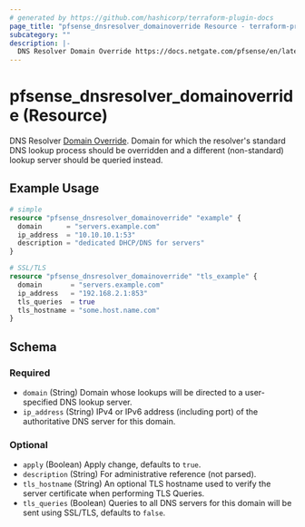 ```yaml
---
# generated by https://github.com/hashicorp/terraform-plugin-docs
page_title: "pfsense_dnsresolver_domainoverride Resource - terraform-provider-pfsense"
subcategory: ""
description: |-
  DNS Resolver Domain Override https://docs.netgate.com/pfsense/en/latest/services/dns/resolver-domain-overrides.html. Domain for which the resolver's standard DNS lookup process should be overridden and a different (non-standard) lookup server should be queried instead.
---
```


# pfsense_dnsresolver_domainoverride (Resource)

DNS Resolver [Domain Override](https://docs.netgate.com/pfsense/en/latest/services/dns/resolver-domain-overrides.html). Domain for which the resolver's standard DNS lookup process should be overridden and a different (non-standard) lookup server should be queried instead.

## Example Usage

```terraform
# simple
resource "pfsense_dnsresolver_domainoverride" "example" {
  domain      = "servers.example.com"
  ip_address  = "10.10.10.1:53"
  description = "dedicated DHCP/DNS for servers"
}

# SSL/TLS
resource "pfsense_dnsresolver_domainoverride" "tls_example" {
  domain       = "servers.example.com"
  ip_address   = "192.168.2.1:853"
  tls_queries  = true
  tls_hostname = "some.host.name.com"
}
```

<!-- schema generated by tfplugindocs -->
## Schema

### Required

- `domain` (String) Domain whose lookups will be directed to a user-specified DNS lookup server.
- `ip_address` (String) IPv4 or IPv6 address (including port) of the authoritative DNS server for this domain.

### Optional

- `apply` (Boolean) Apply change, defaults to `true`.
- `description` (String) For administrative reference (not parsed).
- `tls_hostname` (String) An optional TLS hostname used to verify the server certificate when performing TLS Queries.
- `tls_queries` (Boolean) Queries to all DNS servers for this domain will be sent using SSL/TLS, defaults to `false`.
